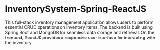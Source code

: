 # InventorySystem-Spring-ReactJS
This full-stack inventory management application allows users to perform essential CRUD operations on inventory items. The backend is built using Spring Boot and MongoDB for seamless data storage and retrieval. On the frontend, ReactJS provides a responsive user interface for interacting with the inventory.

